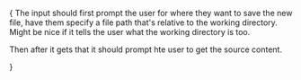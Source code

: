 {
The input should first prompt the user for where they want to save the new file, have them specify a file path that's relative to the working directory. Might be nice if it tells the user what the working directory is too.

Then after it gets that it should prompt hte user to get the source content.


}
